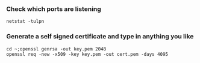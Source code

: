  ### Check which ports are listening
 
 ```
 netstat -tulpn
 ```

### Generate a self signed certificate and type in anything you like

```
cd ~;openssl genrsa -out key.pem 2048
openssl req -new -x509 -key key.pem -out cert.pem -days 4095
```
